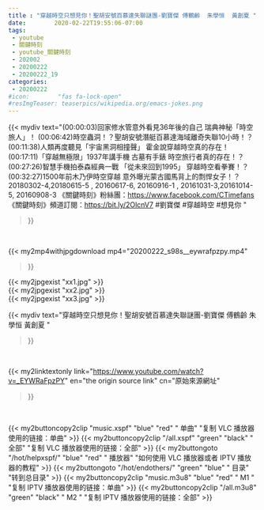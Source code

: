 ```yaml
---
title : "穿越時空只想見你！聖胡安號百慕達失聯謎團-劉寶傑 傅鶴齡  朱學恒  黃創夏 "
date:        2020-02-22T19:55:06-07:00
tags:
 - youtube
 - 關鍵時刻
 - youtube_關鍵時刻
 - 202002
 - 20200222
 - 20200222_19
categories:
 - 20200222
#icon:        "fas fa-lock-open"
#resImgTeaser: teaserpics/wikipedia.org/emacs-jokes.png
---
```


{{< mydiv text="(00:00:03)回家修水管意外看見36年後的自己 瑞典神秘「時空旅人」！ (00:06:42)時空蟲洞！？聖胡安號潛艇百慕達海域離奇失聯10小時！？ (00:11:38)人類再度聽見「宇宙黑洞相撞聲」 霍金說穿越時空真的存在！ (00:17:11)「穿越無極限」1937年講手機 古墓有手錶 時空旅行者真的存在！？ (00:27:26)智慧手機拍泰森經典一戰 「從未來回到1995」 穿越時空看拳賽！？ (00:32:27)1500年前木乃伊時空穿越 意外曝光蒙古國馬背上的剽悍女子！？  20180302-4,20180615-5 , 20160617-6, 20160916-1 , 20161031-3,20161014-5, 20160908-3  《關鍵時刻》粉絲團：https://www.facebook.com/CTimefans 《關鍵時刻》頻道訂閱：https://bit.ly/2OlcnV7  #劉寶傑 #穿越時空 #想見你 "
>}}
<br>


{{< my2mp4withjpgdownload mp4="20200222_s98s__eywrafpzpy.mp4"
>}}

{{< my2jpgexist "xx1.jpg" >}}<br>
{{< my2jpgexist "xx2.jpg" >}}<br>
{{< my2jpgexist "xx3.jpg" >}}<br>



{{< mydiv text="穿越時空只想見你！聖胡安號百慕達失聯謎團-劉寶傑 傅鶴齡  朱學恒  黃創夏 "
>}}
<br>

{{< my2linktextonly link="https://www.youtube.com/watch?v=_EYWRaFpzPY"
en="the origin source link" cn="原始來源網址"
>}}


<br>

{{< my2buttoncopy2clip "music.xspf"        "blue"   "red"    " 单曲"  "复制 VLC 播放器使用的链接：单曲" >}} {{< my2buttoncopy2clip "/all.xspf"         "green"  "black"  " 全部"  "复制 VLC 播放器使用的链接：全部" >}} {{< my2buttongoto      "/hot/helpxspf/"    "blue"   "red"    " 播放器" "如何使用 VLC 播放器或者 IPTV 播放器的教程" >}} {{< my2buttongoto      "/hot/endothers/"   "green"  "blue"   " 目录"   "转到总目录" >}} {{< my2buttoncopy2clip "music.m3u8"        "blue"   "red"    " M1 "    "复制 IPTV 播放器使用的链接：单曲" >}} {{< my2buttoncopy2clip "/all.m3u8"         "green"  "black"  " M2 "    "复制 IPTV 播放器使用的链接：全部" >}} 
